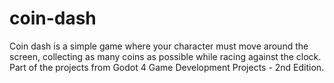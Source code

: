 # coin-dash
Coin dash is a simple game where your character must move around the screen, collecting as many coins as possible while racing against the clock. Part of the projects from Godot 4 Game Development Projects - 2nd Edition.
